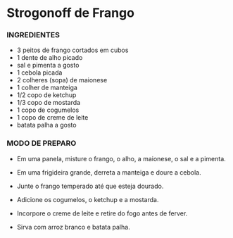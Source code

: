 # Strogonoff de Frango 
### INGREDIENTES
  - 3 peitos de frango cortados em cubos
  - 1 dente de alho picado
  - sal e pimenta a gosto
  - 1 cebola picada
  - 2 colheres (sopa) de maionese
  - 1 colher de manteiga
  - 1/2 copo de ketchup
  - 1/3 copo de mostarda
  - 1 copo de cogumelos
  - 1 copo de creme de leite
  - batata palha a gosto
### MODO DE PREPARO
  - Em uma panela, misture o frango, o alho, a maionese, o sal e a pimenta.

  - Em uma frigideira grande, derreta a manteiga e doure a cebola.

  - Junte o frango temperado até que esteja dourado.

  - Adicione os cogumelos, o ketchup e a mostarda.

  - Incorpore o creme de leite e retire do fogo antes de ferver.

  - Sirva com arroz branco e batata palha.
